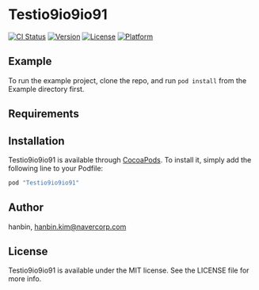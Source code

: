 # Testio9io9io91

[![CI Status](http://img.shields.io/travis/hanbin/Testio9io9io91.svg?style=flat)](https://travis-ci.org/hanbin/Testio9io9io91)
[![Version](https://img.shields.io/cocoapods/v/Testio9io9io91.svg?style=flat)](http://cocoapods.org/pods/Testio9io9io91)
[![License](https://img.shields.io/cocoapods/l/Testio9io9io91.svg?style=flat)](http://cocoapods.org/pods/Testio9io9io91)
[![Platform](https://img.shields.io/cocoapods/p/Testio9io9io91.svg?style=flat)](http://cocoapods.org/pods/Testio9io9io91)

## Example

To run the example project, clone the repo, and run `pod install` from the Example directory first.

## Requirements

## Installation

Testio9io9io91 is available through [CocoaPods](http://cocoapods.org). To install
it, simply add the following line to your Podfile:

```ruby
pod "Testio9io9io91"
```

## Author

hanbin, hanbin.kim@navercorp.com

## License

Testio9io9io91 is available under the MIT license. See the LICENSE file for more info.
